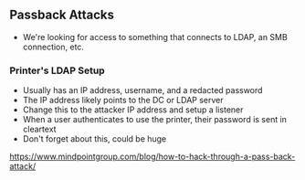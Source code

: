 ## Passback Attacks
- We're looking for access to something that connects to LDAP, an SMB connection, etc.

### Printer's LDAP Setup
- Usually has an IP address, username, and a redacted password
- The IP address likely points to the DC or LDAP server
- Change this to the attacker IP address and setup a listener
- When a user authenticates to use the printer, their password is sent in cleartext
- Don't forget about this, could be huge
  
https://www.mindpointgroup.com/blog/how-to-hack-through-a-pass-back-attack/
